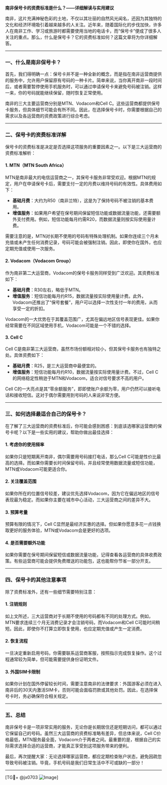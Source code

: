 **南非保号卡的资费标准是什么？——详细解读与实用建议**

南非，这片充满神秘色彩的土地，不仅以其壮丽的自然风光闻名，还因为其独特的文化和经济环境吸引着越来越多的人关注。近年来，随着国际化的步伐加快，许多人在南非工作、学习或旅游时都需要使用当地的电话卡，而“保号卡”便成了很多人关注的重点。那么，什么是保号卡？它的资费标准如何？这篇文章将为你详细解答。

---

### 一、什么是南非保号卡？

首先，我们得明确一点：保号卡并不是一种全新的概念，而是指在南非运营商提供的服务中，允许用户保留原有号码的一种卡片。简单来说，当你离开南非一段时间后，或者需要暂停使用手机服务时，可以通过申请保号卡来避免号码被注销。这样一来，你的号码就能继续保留，随时恢复正常使用。

南非的三大主要运营商分别是MTN、Vodacom和Cell C。这些运营商都提供保号卡服务，但具体细节可能会有所不同。因此，在选择保号卡时，你需要根据自己的需求以及各运营商的资费政策进行综合考虑。

---

### 二、保号卡的资费标准详解

保号卡的资费标准是决定是否选择这项服务的重要因素之一。以下是三大运营商的资费标准解析：

#### 1. MTN（MTN South Africa）
MTN是南非最大的电信运营商之一，其保号卡服务非常受欢迎。根据MTN的规定，用户在申请保号卡后，需要支付一定的月费以维持号码的有效性。具体费用如下：
- **基础月费**：大约为R50（南非兰特），这是为了保持号码不被注销的基本费用。
- **增值服务**：如果用户希望在保号期间保留短信功能或数据流量功能，还需要额外支付费用。例如，短信功能每月约需R20，而数据流量则按实际使用量计费。

需要注意的是，MTN对长期不使用的号码有特殊处理机制。如果你连续三个月未充值或未产生任何消费记录，号码可能会被强制注销。因此，即使你在国外，也应定期充值或使用一次服务。

#### 2. Vodacom（Vodacom Group）
作为南非第二大运营商，Vodacom的保号卡服务同样受到广泛欢迎。其资费标准如下：
- **基础月费**：R30左右，略低于MTN。
- **增值服务**：短信功能每月约R15，数据流量按实际使用量计费。此外，Vodacom还推出了“保号套餐”，用户可以选择一次性支付一年的费用，从而享受一定的折扣。

Vodacom的一大优势在于其覆盖范围广，尤其在偏远地区信号表现更佳。如果你经常需要在不同区域使用手机，Vodacom可能是一个不错的选择。

#### 3. Cell C
Cell C是南非第三大运营商，虽然市场份额相对较小，但其保号卡服务也有独特之处。具体资费如下：
- **基础月费**：R25，是三大运营商中最便宜的。
- **增值服务**：短信功能每月约R10，数据流量按实际使用量计费。不过，Cell C的网络稳定性稍逊于MTN和Vodacom，适合对信号要求不高的用户。

Cell C的一大亮点是其“零余额服务”，即即使账户余额为零，用户仍然可以接听电话和接收短信。这对于偶尔需要用到号码的人来说非常方便。

---

### 三、如何选择最适合自己的保号卡？

在了解了三大运营商的资费标准后，你可能会感到困惑：到底该选哪家运营商的保号卡呢？以下是一些实用的建议，帮助你做出最佳选择：

#### 1. 考虑你的使用频率
如果你只是短期离开南非，偶尔需要用号码接打电话，那么Cell C可能是性价比最高的选择。而如果你需要长时间保留号码，并且经常使用数据流量或短信功能，MTN或Vodacom可能更适合你。

#### 2. 关注覆盖范围
如果你所在的位置信号较差，建议优先选择Vodacom，因为它在偏远地区的信号表现最为稳定。而如果你主要在城市中心活动，三大运营商之间的差异不大。

#### 3. 预算考量
预算有限的情况下，Cell C显然是最经济实惠的选择。但如果你愿意多花一点钱换取更好的服务体验，MTN或Vodacom会是更好的选项。

#### 4. 是否需要额外功能
如果你需要在保号期间保留短信或数据流量功能，记得查看各运营商的具体收费政策。有些运营商可能会提供免费赠送的功能包，这也能帮你节省一部分开支。

---

### 四、保号卡的其他注意事项

除了资费标准外，还有一些细节需要特别注意：

#### 1. 注销规则
如上文所述，三大运营商对于长期不使用的号码都有不同的处理方式。例如，MTN要求连续三个月无消费记录才会注销号码，而Vodacom和Cell C可能时间稍短。因此，即使你不打算立即恢复使用，也应定期充值或产生一定消费。

#### 2. 恢复流程
一旦决定重新启用号码，你需要联系运营商客服，按照指示完成恢复操作。这个过程通常较为简单，但可能需要提供身份证明文件。

#### 3. 外国SIM卡限制
如果你计划在国外停留较长时间，需要注意南非的法律要求：外国游客必须在进入南非后的30天内激活SIM卡，否则可能会面临罚款或其他处罚。因此，在选择保号卡时，务必确保符合相关规定。

---

### 五、总结

南非保号卡是一项非常实用的服务，无论你是长期居住还是短期访问，都可以通过它保留自己的号码。虽然三大运营商的资费标准略有差异，但总体来说，Cell C价格最低，MTN服务最全面，Vodacom介于两者之间。最重要的是，根据自己的实际需求选择合适的运营商，才能真正享受到这项服务带来的便利。

最后，再次提醒大家：无论选择哪家运营商，都应定期检查账户状态，避免因疏忽导致号码被注销。毕竟，手机号码是我们日常生活中不可或缺的一部分！

---

[TG💪+ @jx0703 ![Image](https://github.com/user-attachments/assets/dbca1d08-cadb-493c-b0ec-ad6f7a83f270)]